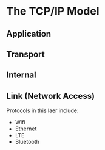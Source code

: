 # The TCP/IP Model

## Application

## Transport

## Internal

## Link (Network Access)

Protocols in this laer include:

- Wifi
- Ethernet
- LTE
- Bluetooth
